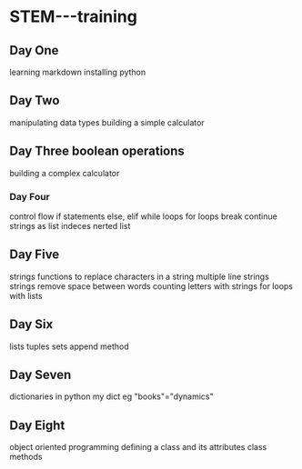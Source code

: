 # STEM---training
## Day One
learning markdown
installing python
## Day Two
manipulating data types
building a simple calculator
## Day Three boolean operations
building a complex calculator
### Day Four
control flow
if statements
else, elif
while loops
for loops
break continue
strings as list
indeces
nerted list
## Day Five
strings functions to replace characters in a string
multiple line strings
strings remove space between words
counting letters with strings
for loops with lists
## Day Six
lists
tuples
sets
append method
## Day Seven
dictionaries in python
my dict
eg "books"="dynamics"
## Day Eight
object oriented programming
defining a class and its attributes
class methods
